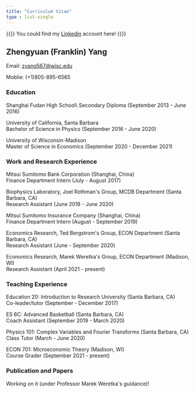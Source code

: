 ```yaml
---
title: "Curriculum Vitae"
type : list-single
---
```

{{<block class="note">}}
You could find my [Linkedin](https://www.linkedin.com/in/franklin-yang-1b0656120/) account here[]()!
{{<end>}}

## Zhengyuan (Franklin) Yang
  Email: zyang567@wisc.edu 
  
  Moblie: (+1)805-895-6565
  
### Education
Shanghai Fudan High School\ 
  Secondary Diploma (September 2013 - June 2016)
  
University of California, Santa Barbara\
  Bachelor of Science in Physics (September 2016 - June 2020)

University of Wisconsin-Madison\
  Master of Science in Economics (September 2020 - December 2021)

### Work and Research Experience
  
Mitsui Sumitomo Bank Corporation (Shanghai, China)\
  Finance Department Intern (July - August 2017)

Biophysics Laboratory, Joel Rothman's Group, MCDB Department (Santa Barbara, CA)\
  Research Assistant (June 2018 - June 2020)

Mitsui Sumitomo Insurance Company (Shanghai, China)\
  Finance Department Intern (August - September 2019)

Economics Research, Ted Bergstrom's Group, ECON Department (Santa Barbara, CA)\
  Research Assistant (June - September 2020)

Economics Research, Marek Weretka's Group, ECON Department (Madison, WI)\
  Research Assistant (April 2021 - present)


### Teaching Experience
    
Education 20: Introduction to Research University (Santa Barbara, CA)\
  Co-leader/tutor (September - December 2017)
  
ES 6C: Advanced Basketball (Santa Barbara, CA)\
  Coach Assistant (September 2019 - March 2020)
  
Physics 101: Complex Variables and Fourier Transforms (Santa Barbara, CA)\
  Class Tutor (March - June 2020)
  
ECON 701: Microeconomic Theory (Madison, WI)\
  Course Grader (September 2021 - present)

### Publication and Papers
  
  Working on it (under Professor Marek Weretka's guidance)!
